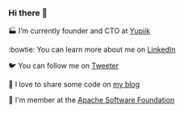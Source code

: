 ### Hi there 👋

:factory: I’m currently founder and CTO at [Yupiik](https://www.yupiik.com)

:bowtie: You can learn more about me on [LinkedIn](https://www.linkedin.com/in/paponfrancois/)

:bird: You can follow me on [Tweeter](https://twitter.com/fpapon2)

:scroll: I love to share some code on [my blog](https://medium.com/@fpapon30)

:honeybee: I'm member at the [Apache Software Foundation](https://www.apache.org)

